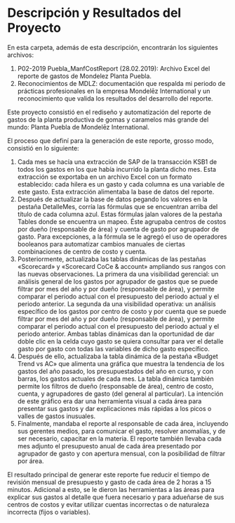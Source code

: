 # Descripción y Resultados del Proyecto

En esta carpeta, además de esta descripción, encontrarán los siguientes archivos:

1. P02-2019 Puebla_ManfCostReport (28.02.2019): Archivo Excel del reporte de gastos de Mondelez Planta Puebla.
2. Reconocimientos de MDLZ: documentación que respalda mi periodo de prácticas profesionales en la empresa Mondelēz International y un reconocimiento que valida los resultados del desarrollo del reporte.

Este proyecto consistió en el rediseño y automatización del reporte de gastos de la planta productiva de gomas y caramelos más grande del mundo: Planta Puebla de Mondelēz International.

El proceso que definí para la generación de este reporte, grosso modo, consistió en lo siguiente:

1. Cada mes se hacía una extracción de SAP de la transacción KSB1 de todos los gastos en los que había incurrido la planta dicho mes. Esta extracción se exportaba en un archivo Excel con un formato establecido: cada hilera es un gasto y cada columna es una variable de este gasto. Esta extracción alimentaba la base de datos del reporte.
2. Después de actualizar la base de datos pegando los valores en la pestaña DetalleMes, corría las fórmulas que se encuentran arriba del título de cada columna azul. Estas fórmulas jalan valores de la pestaña Tables donde se encuentra un mapeo. Éste agrupaba centros de costos por dueño (responsable de área) y cuenta de gasto por agrupador de gasto. Para excepciones, a la fórmula se le agregó el uso de operadores booleanos para automatizar cambios manuales de ciertas combinaciones de centro de costo y cuenta.
3. Posteriormente, actualizaba las tablas dinámicas de las pestañas «Scorecard» y «Scorecard CoCe & account» ampliando sus rangos con las nuevas observaciones. La primera da una visibilidad gerencial: un análisis general de los gastos por agrupador de gastos que se puede filtrar por mes del año y por dueño (responsable de área), y permite comparar el periodo actual con el presupuesto del periodo actual y el periodo anterior. La segunda da una visibilidad operativa: un análisis específico de los gastos por centro de costo y por cuenta que se puede filtrar por mes del año y por dueño (responsable de área), y permite comparar el periodo actual con el presupuesto del periodo actual y el periodo anterior. Ambas tablas dinámicas dan la oportunidad de dar doble clic en la celda cuyo gasto se quiera consultar para ver el detalle gasto por gasto con todas las variables de dicho gasto específico.
4. Después de ello, actualizaba la tabla dinámica de la pestaña «Budget Trend vs AC» que alimenta una gráfica que muestra la tendencia de los gastos del año pasado, los presupuestados del año en curso, y con barras, los gastos actuales de cada mes. La tabla dinámica también permite los filtros de dueño (responsable de área), centro de costo, cuenta, y agrupadores de gasto (del general al particular). La intención de este gráfico era dar una herramienta visual a cada área para presentar sus gastos y dar explicaciones más rápidas a los picos o valles de gastos inusuales.
5. Finalmente, mandaba el reporte al responsable de cada área, incluyendo sus gerentes medios, para comunicar el gasto, resolver anomalías, y de ser necesario, capacitar en la materia. El reporte también llevaba cada mes adjunto el presupuesto anual de cada área presentado por agrupador de gasto y con apertura mensual, con la posibilidad de filtrar por área.

El resultado principal de generar este reporte fue reducir el tiempo de revisión mensual de presupuesto y gasto de cada área de 2 horas a 15 minutos. Adicional a esto, se le dieron las herramientas a las áreas para explicar sus gastos al detalle que fuera necesario y para adueñarse de sus centros de costos y evitar utilizar cuentas incorrectas o de naturaleza incorrecta (fijos o variables).
